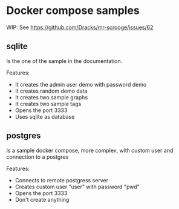 # Docker compose samples
WIP: See https://github.com/Dracks/mr-scrooge/issues/62

## sqlite
Is the one of the sample in the documentation.

Features:
  * It creates the admin user demo with password demo
  * It creates random demo data
  * It creates two sample graphs
  * It creates two sample tags
  * Opens the port 3333
  * Uses sqlite as database


## postgres
Is a sample docker compose, more complex, with custom user and connection to a postgres

Features:
  * Connects to remote postgress server
  * Creates custom user "user" with password "pwd"
  * Opens the port 3333
  * Don't create anything